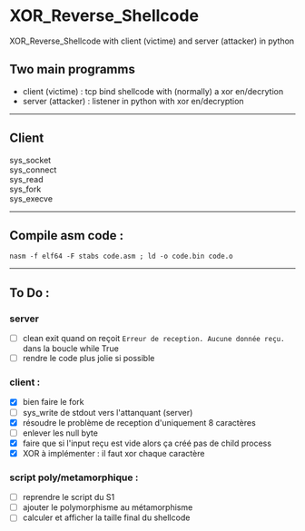 # XOR_Reverse_Shellcode
XOR_Reverse_Shellcode with client (victime) and server (attacker) in python <br>

## Two main programms 
 - client (victime) : tcp bind shellcode with (normally) a xor en/decrytion
 - server (attacker) : listener in python with xor en/decryption

----

## Client 

sys_socket <br>
sys_connect <br>
sys_read <br> 
sys_fork <br>
sys_execve <br>

----

## Compile asm code :
```
nasm -f elf64 -F stabs code.asm ; ld -o code.bin code.o
```
----
## To Do :

### server 

- [ ] clean exit quand on reçoit ```Erreur de reception. Aucune donnée reçu.``` dans la boucle while True
- [ ] rendre le code plus jolie si possible

### client : 

- [x] bien faire le fork
- [ ] sys_write de stdout vers l'attanquant (server)
- [x] résoudre le problème de reception d'uniquement 8 caractères
- [ ] enlever les null byte
- [x] faire que si l'input reçu est vide alors ça créé pas de child process
- [x] XOR à implémenter : il faut xor chaque caractère
### script poly/metamorphique :

- [ ] reprendre le script du S1
- [ ] ajouter le polymorphisme au métamorphisme
- [ ] calculer et afficher la taille final du shellcode 
